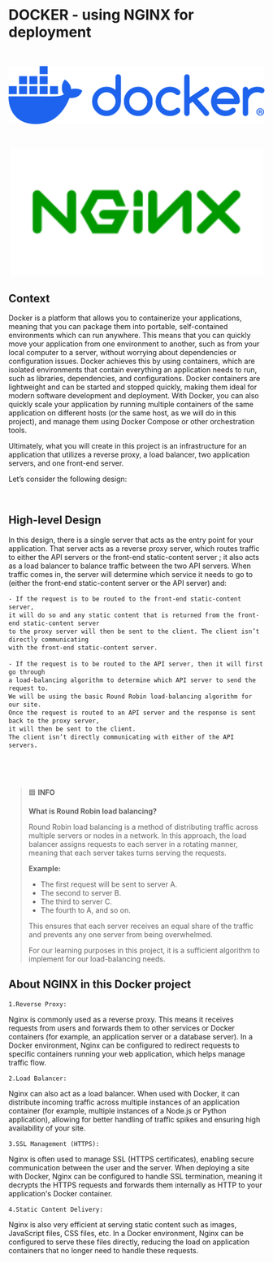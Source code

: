 # DOCKER - using NGINX for deployment

$~$

<p align="center">
<img src="https://github.com/Bomays/holbertonschool-softy-pinko-docker/blob/d888abfc28c6ef6b691c467990f10462a0c633bb/logo/docker-logo-blue.png" alt="Docker Logo" width="700"/>
</p>

$~$

<p align="center">
<img src="https://github.com/Bomays/holbertonschool-softy-pinko-docker/blob/9523774adc62ddc772bf3a263a27cdfbc8a5dce1/logo/nginx.svg" alt="NGINX logo" width="500"/>
</p>

## Context

Docker is a platform that allows you to containerize your applications,
meaning that you can package them into portable, self-contained environments
which can run anywhere.
This means that you can quickly move your application from one environment to another,
such as from your local computer to a server, without worrying about dependencies or configuration issues.
Docker achieves this by using containers, which are isolated environments that contain
everything an application needs to run, such as libraries, dependencies,
and configurations. Docker containers are lightweight and can be started and stopped quickly,
making them ideal for modern software development and deployment.
With Docker, you can also quickly scale your application by running multiple containers
of the same application on different hosts (or the same host, as we will do in this project),
and manage them using Docker Compose or other orchestration tools.

Ultimately, what you will create in this project is an infrastructure for an application
that utilizes a reverse proxy, a load balancer, two application servers, and one front-end server.

Let’s consider the following design:

$~$

## High-level Design

In this design, there is a single server that acts as the entry point for your application.
That server acts as a reverse proxy server, which routes traffic to either the API servers
or the front-end static-content server ; it also acts as a load balancer to balance traffic between the two API servers.
When traffic comes in, the server will determine which service it needs to go to
(either the front-end static-content server or the API server) and:
$~$

```
- If the request is to be routed to the front-end static-content server,
it will do so and any static content that is returned from the front-end static-content server
to the proxy server will then be sent to the client. The client isn’t directly communicating
with the front-end static-content server.

- If the request is to be routed to the API server, then it will first go through
a load-balancing algorithm to determine which API server to send the request to.
We will be using the basic Round Robin load-balancing algorithm for our site.
Once the request is routed to an API server and the response is sent back to the proxy server,
it will then be sent to the client.
The client isn’t directly communicating with either of the API servers.

```

$~$

$~$

> 🟦 **INFO**
>
> **What is Round Robin load balancing?**
>
> Round Robin load balancing is a method of distributing traffic across multiple servers or nodes in a network.
> In this approach, the load balancer assigns requests to each server in a rotating manner, meaning that each server takes turns serving the requests.
>
> **Example:**
>
> - The first request will be sent to server A.
> - The second to server B.
> - The third to server C.
> - The fourth to A, and so on.
>
> This ensures that each server receives an equal share of the traffic and prevents any one server from being overwhelmed.
>
> For our learning purposes in this project, it is a sufficient algorithm to implement for our load-balancing needs.

## About NGINX in this Docker project

    1.Reverse Proxy:

Nginx is commonly used as a reverse proxy. This means it receives requests from users and forwards them to other services or Docker containers (for example, an application server or a database server). In a Docker environment, Nginx can be configured to redirect requests to specific containers running your web application, which helps manage traffic flow.

    2.Load Balancer:

Nginx can also act as a load balancer. When used with Docker, it can distribute incoming traffic across multiple instances of an application container (for example, multiple instances of a Node.js or Python application), allowing for better handling of traffic spikes and ensuring high availability of your site.

    3.SSL Management (HTTPS):

Nginx is often used to manage SSL (HTTPS certificates), enabling secure communication between the user and the server. When deploying a site with Docker, Nginx can be configured to handle SSL termination, meaning it decrypts the HTTPS requests and forwards them internally as HTTP to your application's Docker container.

    4.Static Content Delivery:

Nginx is also very efficient at serving static content such as images, JavaScript files, CSS files, etc. In a Docker environment, Nginx can be configured to serve these files directly, reducing the load on application containers that no longer need to handle these requests.
